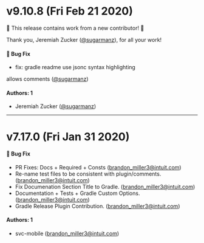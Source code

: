 # v9.10.8 (Fri Feb 21 2020)

:tada: This release contains work from a new contributor! :tada:

Thank you, Jeremiah Zucker ([@sugarmanz](https://github.com/sugarmanz)), for all your work!

#### 🐛  Bug Fix

- fix: gradle readme use jsonc syntax highlighting

allows comments  ([@sugarmanz](https://github.com/sugarmanz))

#### Authors: 1

- Jeremiah Zucker ([@sugarmanz](https://github.com/sugarmanz))

---

# v7.17.0 (Fri Jan 31 2020)

#### 🐛  Bug Fix

- PR Fixes: Docs + Required + Consts  (brandon_miller3@intuit.com)
- Re-name test files to be consistent with plugin/comments.  (brandon_miller3@intuit.com)
- Fix Documenation Section Title to Gradle.  (brandon_miller3@intuit.com)
- Documentation + Tests + Gradle Custom Options.  (brandon_miller3@intuit.com)
- Gradle Release Plugin Contribution.  (brandon_miller3@intuit.com)

#### Authors: 1

- svc-mobile (brandon_miller3@intuit.com)